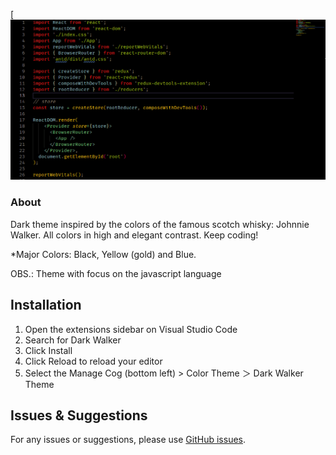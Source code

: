 [![Dark Walker Theme](https://github.com/Miltonr87/Dark-Walker-Theme/blob/master/screenshot.png)

### About

Dark theme inspired by the colors of the famous scotch whisky: Johnnie Walker. All colors in high and elegant contrast. Keep coding!

*Major Colors:
Black, Yellow (gold) and Blue.

OBS.: Theme with focus on the javascript language


## Installation

1. Open the extensions sidebar on Visual Studio Code
1. Search for Dark Walker
1. Click Install
1. Click Reload to reload your editor
1. Select the Manage Cog (bottom left) > Color Theme ＞ Dark Walker Theme

## Issues & Suggestions

For any issues or suggestions, please use [GitHub issues](https://github.com/Miltonr87/Dark-Walker-Theme/issues).

